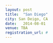 ```yaml
---
layout: post
title:  "San Diego"
city: San Deigo, CA
date:   2014-08-01
venue: TBA
registration_url: #
---
```

